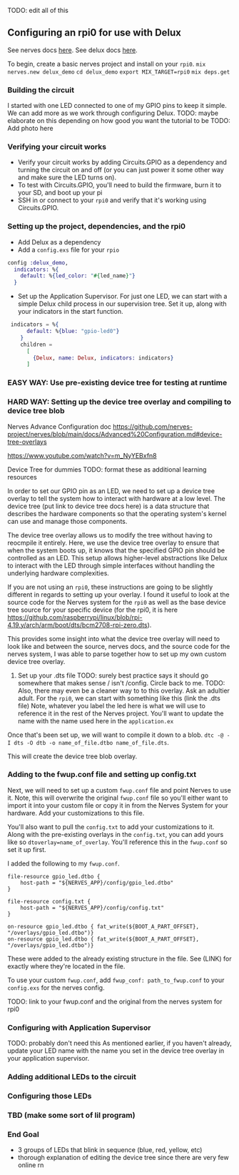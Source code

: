 TODO: edit all of this 

## Configuring an rpi0 for use with Delux
See nerves docs [here](https://hexdocs.pm/nerves/installation.html).
See delux docs [here](https://hexdocs.pm/delux/readme.html). 

To begin, create a basic nerves project and install on your `rpi0`.
`mix nerves.new delux_demo`
`cd delux_demo`
`export MIX_TARGET=rpi0`
`mix deps.get`


### Building the circuit
I started with one LED connected to one of my GPIO pins to keep it simple. We can add more as we work through configuring Delux. 
TODO: maybe elaborate on this depending on how good you want the tutorial to be
TODO: Add photo here

### Verifying your circuit works
- Verify your circuit works by adding Circuits.GPIO as a dependency and turning the circuit on and off (or you can just power it some other way and make sure the LED turns on).
- To test with Circuits.GPIO, you'll need to build the firmware, burn it to your SD, and boot up your pi
- SSH in or connect to your `rpi0` and verify that it's working using Circuits.GPIO. 

### Setting up the project, dependencies, and the rpi0
- Add Delux as a dependency 
- Add a `config.exs` file for your `rpio`

``` elixir
config :delux_demo,
  indicators: %{
    default: %{led_color: "#{led_name}"}
  }
```

- Set up the Application Supervisor. 
For just one LED, we can start with a simple Delux child process in our supervision tree. Set it up, along with your indicators in the start function. 
``` elixir
 indicators = %{
      default: %{blue: "gpio-led0"}
    }
    children =
      [
        {Delux, name: Delux, indicators: indicators}
      ]
```

### EASY WAY: Use pre-existing device tree for testing at runtime



### HARD WAY: Setting up the device tree overlay and compiling to device tree blob
Nerves Advance Configuration doc https://github.com/nerves-project/nerves/blob/main/docs/Advanced%20Configuration.md#device-tree-overlays

https://www.youtube.com/watch?v=m_NyYEBxfn8

Device Tree for dummies 
TODO: format these as additional learning resources

In order to set our GPIO pin as an LED, we need to set up a device tree overlay to tell the system how to interact with hardware at a low level. The device tree (put link to device tree docs here) is a data structure that describes the hardware components so that the operating system's kernel can use and manage those components. 

The device tree overlay allows us to modify the tree without having to reocmpile it entirely. Here, we use the device tree overlay to ensure that when the system boots up, it knows that the specified GPIO pin should be controlled as an LED. This setup allows higher-level abstractions like Delux to interact with the LED through simple interfaces without handling the underlying hardware complexities. 

If you are not using an `rpi0`, these instructions are going to be slightly different in regards to setting up your overlay. I found it useful to look at the source code for the Nerves system for the `rpi0` as well as the base device tree source for your specific device (for the rpi0, it is here https://github.com/raspberrypi/linux/blob/rpi-4.19.y/arch/arm/boot/dts/bcm2708-rpi-zero.dts). 

This provides some insight into what the device tree overlay will need to look like and between the source, nerves docs, and the source code for the nerves system, I was able to parse together how to set up my own custom device tree overlay. 

1. Set up your .dts file 
TODO: surely best practice says it should go somewhere that makes sense / isn't /config. Circle back to me. 
TODO: Also, there may even be a cleaner way to to this overlay. Ask an adultier adult. 
For the `rpi0`, we can start with something like this (link the .dts file)
Note, whatever you label the led here is what we will use to reference it in the rest of the Nerves project. 
You'll want to update the name with the name used here in the `application.ex`

Once that's been set up, we will want to compile it down to a blob. 
`dtc -@ -I dts -O dtb -o name_of_file.dtbo name_of_file.dts`. 

This will create the device tree blob overlay. 

### Adding to the fwup.conf file and setting up config.txt
Next, we will need to set up a custom `fwup.conf` file and point Nerves to use it. Note, this will overwrite the original `fwup.conf` file so you'll either want to import it into your custom file or copy it in from the Nerves System for your hardware. Add your customizations to this file. 

You'll also want to pull the `config.txt` to add your customizations to it. Along with the pre-existing overlays in the `config.txt`, you can add yours like so `dtoverlay=name_of_overlay`. You'll reference this in the `fwup.conf` so set it up first. 

I added the following to my `fwup.conf`.

```
file-resource gpio_led.dtbo {
    host-path = "${NERVES_APP}/config/gpio_led.dtbo"
}

file-resource config.txt {
    host-path = "${NERVES_APP}/config/config.txt"
}

on-resource gpio_led.dtbo { fat_write(${BOOT_A_PART_OFFSET}, "/overlays/gpio_led.dtbo")}
on-resource gpio_led.dtbo { fat_write(${BOOT_A_PART_OFFSET}, "/overlays/gpio_led.dtbo")}
```
These were added to the already existing structure in the file. See (LINK) for exactly where they're located in the file. 

To use your custom `fwup.conf`, add `fwup_conf: path_to_fwup.conf` to your `config.exs` for the nerves config. 

TODO: link to your fwup.conf and the original from the nerves system for rpi0 




### Configuring with Application Supervisor
TODO: probably don't need this
As mentioned earlier, if you haven't already, update your LED name with the name you set in the device tree overlay in your application supervisor. 


### Adding additional LEDs to the circuit

### Configuring those LEDs

### TBD (make some sort of lil program)

### End Goal 
- 3 groups of LEDs that blink in sequence (blue, red, yellow, etc)
- thorough explanation of editing the device tree since there are very few online rn